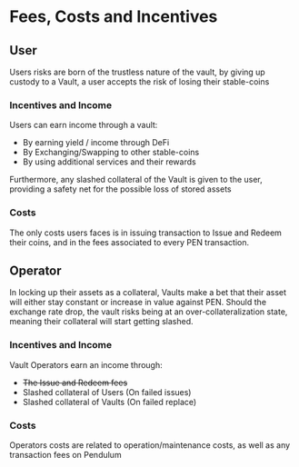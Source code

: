 # Fees, Costs and Incentives

## User

Users risks are born of the trustless nature of the vault, by giving up custody to a Vault, a user accepts the risk of losing their stable-coins&#x20;



### Incentives and Income

Users can earn income through a vault:

* By earning yield / income through DeFi
* By Exchanging/Swapping to other stable-coins
* By using additional services and their rewards

Furthermore, any slashed collateral of the Vault is given to the user, providing a safety net for the possible loss of stored assets

### Costs

The only costs users faces is in issuing transaction to Issue and Redeem their coins, and in the  fees associated to every PEN transaction.

## Operator

In locking up their assets as a collateral, Vaults make a bet that their asset will either stay constant or increase in value against PEN. Should the exchange rate drop, the vault risks being at an over-collateralization state, meaning their collateral will start getting slashed.

### Incentives and Income

Vault Operators earn an income through:

* ~~The Issue and Redeem fees~~&#x20;
* Slashed collateral of Users (On failed issues)
* Slashed collateral of Vaults (On failed replace)

### Costs

Operators costs are related to operation/maintenance costs, as well as any transaction fees on Pendulum
